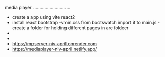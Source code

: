 media player
.............................
- create a app using vite react2
 - install react bootstrap
 -vmin.css from bootswatch import it to main.js
 -create a folder for holding different pages in arc foldeer
 -
 - 
 - https://mpserver-niv-april.onrender.com
 - https://mediaplayer-niv-april.netlify.app/
 
 
